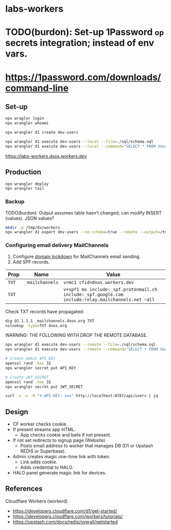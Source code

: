 # labs-workers

# TODO(burdon): Set-up 1Password `op` secrets integration; instead of env vars.
#  https://1password.com/downloads/command-line

## Set-up

```bash
npx wragler login
npx wrangler whoami
```

```bash
npx wrangler d1 create dev-users
```

```bash
npx wrangler d1 execute dev-users --local --file=./sql/schema.sql
npx wrangler d1 execute dev-users --local --command="SELECT * FROM Users"
```

https://labs-workers.dxos.workers.dev

## Production

```bash
npx wrangler deploy
npx wrangler tail
```

### Backup

TODO(burdon): Output assumes table hasn't changed; can modify INSERT (values). JSON values?

```bash
mkdir -p /tmp/dx/workers
npx wrangler d1 export dev-users --no-schema=true --remote --output=/tmp/dx/workers/users.sql
```

### Configuring email delivery MailChannels

1. Configure [domain lockdown](https://support.mailchannels.com/hc/en-us/articles/4565898358413-Sending-Email-from-Cloudflare-Workers-using-MailChannels-Send-API) for MailChannels email sending.
2. Add SPF records.

| Prop   | Name            | Value                                                                                              |
|--------|-----------------|----------------------------------------------------------------------------------------------------|
| `TXT`  | `_mailchannels` | `v=mc1 cfid=dxos.workers.dev`                                                                      |
| `TXT`  |                 | `v=spf1 mx include:_spf.protonmail.ch include:_spf.google.com include:relay.mailchannels.net ~all` |

Check TXT records have propagated:

```bash
dig @1.1.1.1 _mailchannels.dxos.org TXT
nslookup -type=TXT dxos.org
```

WARNING: THE FOLLOWING WITH DROP THE REMOTE DATABASE.

```bash
npx wrangler d1 execute dev-users --remote --file=./sql/schema.sql
npx wrangler d1 execute dev-users --remote --command="SELECT * FROM Users"

# Create Admin API_KEY
openssl rand -hex 32
npx wrangler secret put API_KEY

# Create JWT_SECRET
openssl rand -hex 32
npx wrangler secret put JWT_SECRET

curl -s -v -H "X-API-KEY: xxx" http://localhost:8787/api/users | jq
```

## Design

- CF worker checks cookie.
- If present streams app HTML.
  - App checks cookie and bails if not present.
- If not set redirects to signup page (Website)
  - Posts email address to worker that manages DB (D1 or Upstash REDIS or Superbase).
- Admin creates magic one-time link with token.
  - Link adds cookie.
  - Adds credential to HALO.
- HALO panel generate magic link for devices.


## References

Cloudflare Workers (workerd)

- https://developers.cloudflare.com/d1/get-started/
- https://developers.cloudflare.com/workers/tutorials/
- https://upstash.com/docs/redis/overall/getstarted
